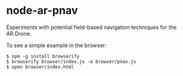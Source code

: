 node-ar-pnav
============

Experiments with potential field-based navigation techniques for the AR.Drone.

To see a simple example in the browser:

```
$ npm -g install browserify
$ browserify browser/index.js -o browser/pnav.js
$ open browser/index.html
```
